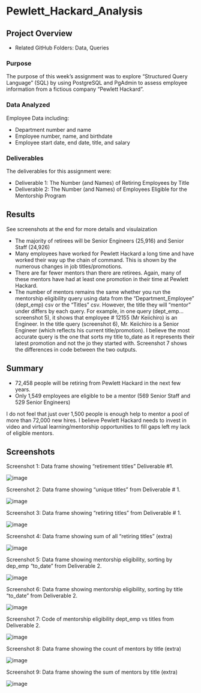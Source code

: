 # Pewlett_Hackard_Analysis

## Project Overview
-	Related GitHub Folders: Data, Queries

### Purpose
The purpose of this week’s assignment was to explore “Structured Query Language” (SQL) by using PostgreSQL and PgAdmin to assess employee information from a fictious company “Pewlett Hackard”.  


### Data Analyzed
Employee Data including:
-	Department number and name
-	Employee number, name, and birthdate
-	Employee start date, end date, title, and salary


### Deliverables
The deliverables for this assignment were:
-	Deliverable 1: The Number (and Names) of Retiring Employees by Title
-	Deliverable 2: The Number (and Names) of Employees Eligible for the Mentorship Program


## Results

See screenshots at the end for more details and visulaization

-	The majority of retirees will be Senior Engineers (25,916) and Senior Staff (24,926)
-	Many employees have worked for Pewlett Hackard a long time and have worked their way up the chain of command.  This is shown by the numerous changes in job titles/promotions.  
-	There are far fewer mentors than there are retirees.  Again, many of these mentors have had at least one promotion in their time at Pewlett Hackard.  
-	The number of mentors remains the same whether you run the mentorship eligibility query using data from the “Department_Employee” (dept_emp) csv or the “Titles” csv.  However, the title they will “mentor” under differs by each query.  For example, in one query (dept_emp…screenshot 5), it shows that employee # 12155 (Mr Keiichiro) is an Engineer.  In the title query (screenshot 6), Mr. Keiichiro is a Senior Engineer (which reflects his current title/promotion).  I believe the most accurate query is the one that sorts my title to_date as it represents their latest promotion and not the jo they started with.  Screenshot 7 shows the differences in code between the two outputs.  


## Summary
-	72,458 people will be retiring from Pewlett Hackard in the next few years.
-	Only 1,549 employees are eligible to be a mentor (569 Senior Staff and 529 Senior Engineers)

I do not feel that just over 1,500 people is enough help to mentor a pool of more than 72,000 new hires.  I believe Pewlett Hackard needs to invest in video and virtual learning/mentorship opportunities to fill gaps left my lack of eligible mentors. 


## Screenshots

Screenshot 1: Data frame showing “retirement titles” Deliverable #1.

![image](https://user-images.githubusercontent.com/92705556/152660138-77c95ae3-8cb1-40f2-81fb-d314e0ec7077.png)
 
 
Screenshot 2: Data frame showing “unique titles” from Deliverable # 1.
 
![image](https://user-images.githubusercontent.com/92705556/152660141-a30bc586-a4c0-4161-9ddf-ab99e5c7eee3.png)
 

Screenshot 3: Data frame showing “retiring titles” from Deliverable # 1.
 
![image](https://user-images.githubusercontent.com/92705556/152660145-482621e3-2d40-43c9-8046-30f6125ba4a5.png)



Screenshot 4: Data frame showing sum of all “retiring titles” (extra)
 
![image](https://user-images.githubusercontent.com/92705556/152660150-b4eb0e9a-4e53-4d88-82f9-f3e6d745f30c.png)


Screenshot 5: Data frame showing mentorship eligibility, sorting by dep_emp “to_date” from Deliverable 2.
 
![image](https://user-images.githubusercontent.com/92705556/152660154-95b58253-2d41-4a33-aadf-c1ebfbcee3fe.png)



Screenshot 6: Data frame showing mentorship eligibility, sorting by title “to_date” from Deliverable 2. 

![image](https://user-images.githubusercontent.com/92705556/152660160-11ffe124-f451-4169-967b-ac1ffb7b4bc6.png)


Screenshot 7: Code of mentorship eligibility dept_emp vs titles from Deliverable 2.

![image](https://user-images.githubusercontent.com/92705556/152660161-9cf72f6a-31b4-40f2-89a1-959c1e37bcfd.png)


Screenshot 8: Data frame showing the count of mentors by title (extra)

![image](https://user-images.githubusercontent.com/92705556/152660167-77842c04-bea0-4c73-873a-de50f342f72f.png)
 

Screenshot 9: Data frame showing the sum of mentors by title (extra)
 
 ![image](https://user-images.githubusercontent.com/92705556/152660171-45b2bd8a-4876-4459-b530-e3dc79a48b1d.png)


